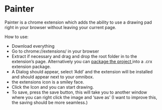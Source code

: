Painter
==================

Painter is a chrome extension which adds the ability to use a drawing pad right in your browser without leaving your current page.

How to use:

- Download everything
- Go to chrome://extensions/ in your browser
- Extract if necessary and drag and drop the root folder in to the extension’s page. Alternatively you can <a target="_blank" href="https://developer.chrome.com/extensions/packaging">package the project </a> into a .crx extension package.
- A Dialog should appear, select ‘Add’ and the extension will be installed and should appear next to your omnibox.
- the extensions icon is a smiley face.
- Click the Icon and you can start drawing.
- To save, press the save button, this will take you to another window where you can right click the image and ‘save as’ (I want to improve this, the saving should be more seamless.)